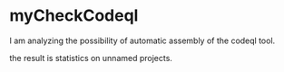 # myCheckCodeql

I am analyzing the possibility of automatic assembly of the codeql tool.

the result is statistics on unnamed projects.

